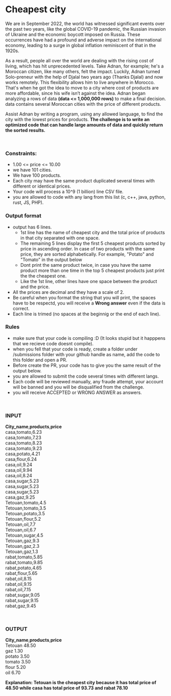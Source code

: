 # Cheapest city #

We are in September 2022, the world has witnessed significant events over the past two years, like  the global COVID-19 pandemic, the Russian invasion of Ukraine and the economic boycott imposed on Russia. These occurrences have had a profound and adverse impact on the international economy, leading to a surge in global inflation reminiscent of that in the 1920s.

As a result, people all over the world are dealing with the rising cost of living, which has hit unprecedented levels. Take Adnan, for example; he's a Moroccan citizen, like many others, felt the impact. Luckily, Adnan turned Solo-preneur with the help of Djalal two years ago (Thanks Djalal) and now works remotely. This flexibility allows him to live anywhere in Morocco. That's when he got the idea to move to a city where cost of products are more affordable, since his wife isn’t against the idea. Adnan began analyzing a rows of data **(data <= 1,000,000 rows)**  to make a final decision. data contains several Moroccan cities with the price of different products.

Assist Adnan by writing a program, using any allowed language, to find the city with the lowest prices for products. **The challenge is to write an optimized code that can handle large amounts of data and quickly return the sorted results.**

<br>

### Constraints: ###
- 1.00 <= price <= 10.00
- we have 101 cities.
- We have 100 products.
- Each city may have the same product duplicated several times with different or identical prices.
- Your code will process a 10^9 (1 billion) line CSV file.
- you are allowed to code with any lang from this list (c, c++, java, python, rust, JS, PHP).
  
### Output format ###
- output has 6 lines.
    - 1st line has the name of cheapest city and the total price of products in that city separated with one space.
    - The remaining 5 lines display the first 5 cheapest products sorted by price in ascending order. In case of two products with the same price, they are sorted alphabetically. For example, "Potato" and "Tomato" in the output below
    - Dont print the same product twice, in case you have the same product more than one time in the top 5 cheapest products just print the the cheapest one.
    - Like the 1st line, other lines have one space between the product and the price.
- All the prices are decimal and they have a scale of 2.
- Be careful when you format the string that you will print, the spaces have to be respectd, you will receive a **Wrong answer** even if the data is correct.
- Each line is trimed (no spaces at the beginnig or the end of each line).


### Rules ###
- make sure that your code is compiling :D (It looks stupid but it happpens that we recieve code doesnt compile).
- when you fell that your code is ready, create a folder under /submissions folder with your github handle as name, add the code to this folder and open a PR.
- Before create the PR, your code has to give you the same result of the output below. 
- you are allowed to submit the code several times with different langs.
- Each code will be reviewed manually, any fraude attempt, your account will be banned and you will be disqualified from the challenge.
- you will receive ACCEPTED or WRONG ANSWER as answers.

<br>

### INPUT ###
**City_name**,**products**,**price**<br>
casa,tomato,6.23<br>
casa,tomato,7.23<br>
casa,tomato,8.23<br>
casa,tomato,9.23<br>
casa,potato,4.21<br>
casa,flour,6.24<br>
casa,oil,9.24<br>
casa,oil,9.94<br>
casa,oil,8.24<br>
casa,sugar,5.23<br>
casa,sugar,5.23<br>
casa,sugar,5.23<br>
casa,gaz,9.25<br>
Tetouan,tomato,4.5<br>
Tetouan,tomato,3.5<br>
Tetouan,potato,3.5<br>
Tetouan,flour,5.2<br>
Tetouan,oil,7.7<br>
Tetouan,oil,6.7<br>
Tetouan,sugar,4.5<br>
Tetouan,gaz,9.3<br>
Tetouan,gaz,2.3<br>
Tetouan,gaz,1.3<br>
rabat,tomato,5.85<br>
rabat,tomato,9.85<br>
rabat,potato,4.65<br>
rabat,flour,5.65<br>
rabat,oil,8.15<br>
rabat,oil,9.15<br>
rabat,oil,7.15<br>
rabat,sugar,9.05<br>
rabat,sugar,9.15<br>
rabat,gaz,9.45<br>

<br>

### OUTPUT ###
**City_name**,**products**,**price**<br>
Tetouan 48.50<br>
gaz 1.30<br>
potato 3.50<br>
tomato 3.50<br>
flour 5.20<br>
oil 6.70<br>


**Explanation: Tetouan is the cheapest city because it has total price of 48.50 while casa has total price of 93.73 and rabat 78.10**

